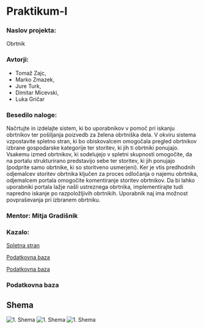 # Praktikum-I


### Naslov projekta:
Obrtnik


### Avtorji:
* Tomaž Zajc,
* Marko Zmazek,
* Jure Turk,
* Dimitar Micevski,
* Luka Gričar

### Besedilo naloge:

Načrtujte in izdelajte sistem, ki bo uporabnikov v pomoč pri iskanju obrtnikov ter pošiljanja poizvedb
za želena obrtniška dela.
V okviru sistema vzpostavite spletno stran, ki bo obiskovalcem omogočala pregled obrtnikov izbrane
gospodarske kategorije ter storitev, ki jih ti obrtniki ponujajo. Vsakemu izmed obrtnikov, ki
sodelujejo v spletni skupnosti omogočite, da na portalu strukturirano predstavijo sebe ter storitev, ki
jih ponujajo (podprite samo obrtnike, ki so storitveno usmerjeni).
Ker je vtis predhodnih odjemalcev storitev obrtnika ključen za proces odločanja o najemu obrtnika,
odjemalcem portala omogočite komentiranje storitev obrtnikov.
Da bi lahko uporabniki portala lažje našli ustreznega obrtnika, implementirajte tudi napredno iskanje
po razpoložljivih obrtnikih.
Uporabnik naj ima možnost povpraševanja pri izbranem obrtniku.


### Mentor: Mitja Gradišnik 

### Kazalo:


[Spletna stran](https://github.com/Jure4321/Praktikum-I/tree/master/spletna%20stran)

[Podatkovna baza](https://github.com/Jure4321/Praktikum-I/tree/master/podatkovna%20baza)

[Podatkovna baza](https://github.com/Jure4321/Praktikum-I/tree/master/porocilo)



### Podatkovna baza 



## Shema
![1. Shema](https://github.com/Jure4321/Praktikum-I/blob/master/podatkovna%20baza/Webp.net-resizeimage.jpg)
![1. Shema](https://github.com/Jure4321/Praktikum-I/blob/master/podatkovna%20baza/ER-diagram(Shema).jpg)
![1. Shema](https://github.com/Jure4321/Praktikum-I/blob/master/podatkovna%20baza/Osnutek.jpg)






